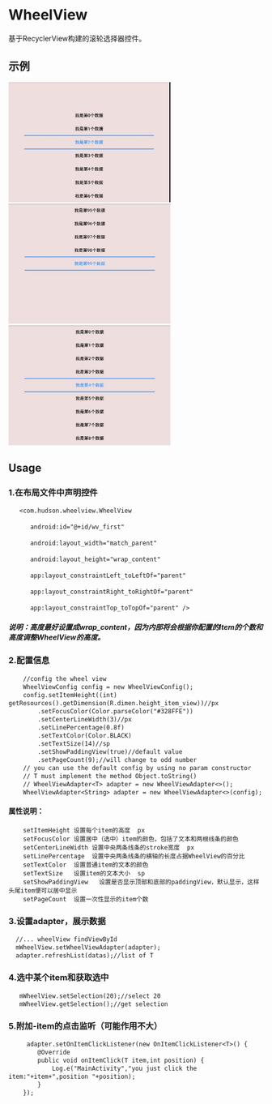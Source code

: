 # WheelView
基于RecyclerView构建的滚轮选择器控件。
## 示例
<img width="320" height="237" src="https://github.com/HudsonAndroid/WheelView/raw/master/images/display1.jpg"/> <img width="320" height="237" src="https://github.com/HudsonAndroid/WheelView/raw/master/images/display2.jpg"/> <img width="320" height="237" src="https://github.com/HudsonAndroid/WheelView/raw/master/images/display3.jpg"/>
## Usage

### 1.在布局文件中声明控件
 
       <com.hudson.wheelview.WheelView  
  
          android:id="@+id/wv_first"

          android:layout_width="match_parent"

          android:layout_height="wrap_content"

          app:layout_constraintLeft_toLeftOf="parent"

          app:layout_constraintRight_toRightOf="parent"

          app:layout_constraintTop_toTopOf="parent" />
          
##### 说明：高度最好设置成wrap_content，因为内部将会根据你配置的Item的个数和高度调整WheelView的高度。
### 2.配置信息
        //config the wheel view
        WheelViewConfig config = new WheelViewConfig();
        config.setItemHeight((int) getResources().getDimension(R.dimen.height_item_view))//px
            .setFocusColor(Color.parseColor("#328FFE"))
            .setCenterLineWidth(3)//px
            .setLinePercentage(0.8f)
            .setTextColor(Color.BLACK)
            .setTextSize(14)//sp
            .setShowPaddingView(true)//default value
            .setPageCount(9);//will change to odd number
        // you can use the default config by using no param constructor
        // T must implement the method Object.toString()
        // WheelViewAdapter<T> adapter = new WheelViewAdapter<>();
        WheelViewAdapter<String> adapter = new WheelViewAdapter<>(config);
#### 属性说明：
        setItemHeight 设置每个item的高度  px
        setFocusColor 设置居中（选中）item的颜色，包括了文本和两根线条的颜色
        setCenterLineWidth 设置中央两条线条的stroke宽度  px
        setLinePercentage  设置中央两条线条的横轴的长度占据WheelView的百分比
        setTextColor  设置普通item的文本的颜色
        setTextSize   设置item的文本大小  sp
        setShowPaddingView   设置是否显示顶部和底部的paddingView，默认显示，这样头尾item便可以居中显示
        setPageCount  设置一次性显示的item个数
        
### 3.设置adapter，展示数据
      //... wheelView findViewById
      mWheelView.setWheelViewAdapter(adapter);
      adapter.refreshList(datas);//list of T
### 4.选中某个item和获取选中
       mWheelView.setSelection(20);//select 20
       mWheelView.getSelection();//get selection
### 5.附加-item的点击监听（可能作用不大）
         adapter.setOnItemClickListener(new OnItemClickListener<T>() {
            @Override
            public void onItemClick(T item,int position) {
                Log.e("MainActivity","you just click the item:"+item+",position "+position);
            }
        });
       
